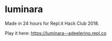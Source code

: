 # luminara
Made in 24 hours for Repl.it Hack Club 2018.

Play it here: https://luminara--adeelerino.repl.co
